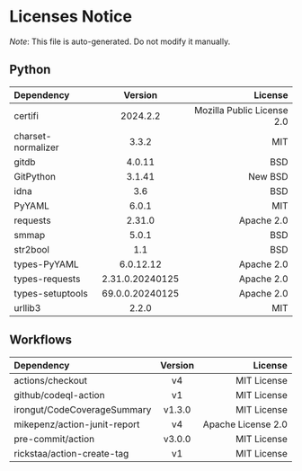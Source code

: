 # Licenses Notice

_Note_: This file is auto-generated. Do not modify it manually.

## Python

| Dependency         |     Version     |                    License |
| :----------------- | :-------------: | -------------------------: |
| certifi            |    2024.2.2     | Mozilla Public License 2.0 |
| charset-normalizer |      3.3.2      |                        MIT |
| gitdb              |     4.0.11      |                        BSD |
| GitPython          |     3.1.41      |                    New BSD |
| idna               |       3.6       |                        BSD |
| PyYAML             |      6.0.1      |                        MIT |
| requests           |     2.31.0      |                 Apache 2.0 |
| smmap              |      5.0.1      |                        BSD |
| str2bool           |       1.1       |                        BSD |
| types-PyYAML       |    6.0.12.12    |                 Apache 2.0 |
| types-requests     | 2.31.0.20240125 |                 Apache 2.0 |
| types-setuptools   | 69.0.0.20240125 |                 Apache 2.0 |
| urllib3            |      2.2.0      |                        MIT |

## Workflows

| Dependency                   | Version |            License |
| :--------------------------- | :-----: | -----------------: |
| actions/checkout             |   v4    |        MIT License |
| github/codeql-action         |   v1    |        MIT License |
| irongut/CodeCoverageSummary  | v1.3.0  |        MIT License |
| mikepenz/action-junit-report |   v4    | Apache License 2.0 |
| pre-commit/action            | v3.0.0  |        MIT License |
| rickstaa/action-create-tag   |   v1    |        MIT License |
